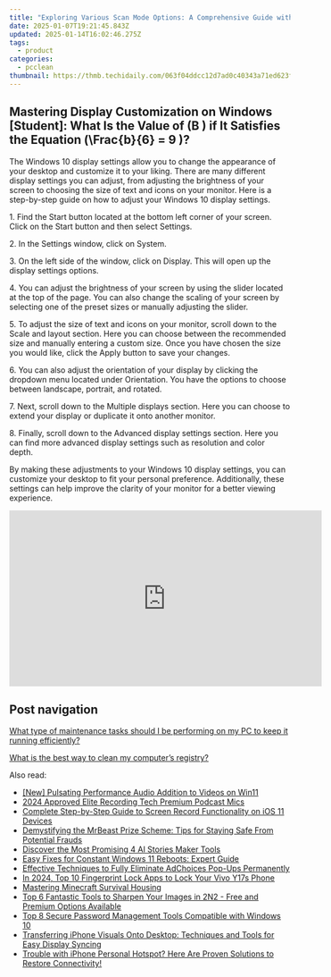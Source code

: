 ```yaml
---
title: "Exploring Various Scan Mode Options: A Comprehensive Guide with YL Computing"
date: 2025-01-07T19:21:45.843Z
updated: 2025-01-14T16:02:46.275Z
tags:
  - product
categories:
  - pcclean
thumbnail: https://thmb.techidaily.com/063f04ddcc12d7ad0c40343a71ed623fbddb1ebfb8c3b581a5d414d7d362a54b.jpg
---
```


## Mastering Display Customization on Windows [Student]: What Is the Value of \(B \) if It Satisfies the Equation \(\Frac{b}{6} = 9 \)?

The Windows 10 display settings allow you to change the appearance of your desktop and customize it to your liking. There are many different display settings you can adjust, from adjusting the brightness of your screen to choosing the size of text and icons on your monitor. Here is a step-by-step guide on how to adjust your Windows 10 display settings. 

1\. Find the Start button located at the bottom left corner of your screen. Click on the Start button and then select Settings.

2\. In the Settings window, click on System.

3\. On the left side of the window, click on Display. This will open up the display settings options. 

4\. You can adjust the brightness of your screen by using the slider located at the top of the page. You can also change the scaling of your screen by selecting one of the preset sizes or manually adjusting the slider.

5\. To adjust the size of text and icons on your monitor, scroll down to the Scale and layout section. Here you can choose between the recommended size and manually entering a custom size. Once you have chosen the size you would like, click the Apply button to save your changes.

6\. You can also adjust the orientation of your display by clicking the dropdown menu located under Orientation. You have the options to choose between landscape, portrait, and rotated.

7\. Next, scroll down to the Multiple displays section. Here you can choose to extend your display or duplicate it onto another monitor.

8\. Finally, scroll down to the Advanced display settings section. Here you can find more advanced display settings such as resolution and color depth. 

By making these adjustments to your Windows 10 display settings, you can customize your desktop to fit your personal preference. Additionally, these settings can help improve the clarity of your monitor for a better viewing experience.

<!-- affiliate ads begin -->
<iframe width="560" height="315" src="https://www.youtube.com/embed/uzb-0C0xUYA?si=F4MPhdVqyVgx7_8X" title="YouTube video player" frameborder="0" allow="accelerometer; autoplay; clipboard-write; encrypted-media; gyroscope; picture-in-picture; web-share" referrerpolicy="strict-origin-when-cross-origin" allowfullscreen></iframe>
<!-- affiliate ads end -->

## Post navigation

[What type of maintenance tasks should I be performing on my PC to keep it running efficiently?](https://tools.techidaily.com/pcclean/products/)

[What is the best way to clean my computer’s registry?](https://tools.techidaily.com/pcclean/products/)

<ins class="adsbygoogle"
     style="display:block"
     data-ad-format="autorelaxed"
     data-ad-client="ca-pub-7571918770474297"
     data-ad-slot="1223367746"></ins>

<ins class="adsbygoogle"
     style="display:block"
     data-ad-client="ca-pub-7571918770474297"
     data-ad-slot="8358498916"
     data-ad-format="auto"
     data-full-width-responsive="true"></ins>

<span class="atpl-alsoreadstyle">Also read:</span>
<div><ul>
<li><a href="https://extra-approaches.techidaily.com/new-pulsating-performance-audio-addition-to-videos-on-win11/"><u>[New] Pulsating Performance Audio Addition to Videos on Win11</u></a></li>
<li><a href="https://article-files.techidaily.com/2024-approved-elite-recording-tech-premium-podcast-mics/"><u>2024 Approved Elite Recording Tech Premium Podcast Mics</u></a></li>
<li><a href="https://win-updates.techidaily.com/complete-step-by-step-guide-to-screen-record-functionality-on-ios-11-devices/"><u>Complete Step-by-Step Guide to Screen Record Functionality on iOS 11 Devices</u></a></li>
<li><a href="https://win-updates.techidaily.com/demystifying-the-mrbeast-prize-scheme-tips-for-staying-safe-from-potential-frauds/"><u>Demystifying the MrBeast Prize Scheme: Tips for Staying Safe From Potential Frauds</u></a></li>
<li><a href="https://tech-savvy.techidaily.com/discover-the-most-promising-4-ai-stories-maker-tools/"><u>Discover the Most Promising 4 AI Stories Maker Tools</u></a></li>
<li><a href="https://win-howtos.techidaily.com/easy-fixes-for-constant-windows-11-reboots-expert-guide/"><u>Easy Fixes for Constant Windows 11 Reboots: Expert Guide</u></a></li>
<li><a href="https://win-updates.techidaily.com/effective-techniques-to-fully-eliminate-adchoices-pop-ups-permanently/"><u>Effective Techniques to Fully Eliminate AdChoices Pop-Ups Permanently</u></a></li>
<li><a href="https://android-unlock.techidaily.com/in-2024-top-10-fingerprint-lock-apps-to-lock-your-vivo-y17s-phone-by-drfone-android/"><u>In 2024, Top 10 Fingerprint Lock Apps to Lock Your Vivo Y17s Phone</u></a></li>
<li><a href="https://on-screen-recording.techidaily.com/mastering-minecraft-survival-housing/"><u>Mastering Minecraft Survival Housing</u></a></li>
<li><a href="https://win-updates.techidaily.com/top-6-fantastic-tools-to-sharpen-your-images-in-2n2-free-and-premium-options-available/"><u>Top 6 Fantastic Tools to Sharpen Your Images in 2N2 - Free and Premium Options Available</u></a></li>
<li><a href="https://win-updates.techidaily.com/top-8-secure-password-management-tools-compatible-with-windows-10/"><u>Top 8 Secure Password Management Tools Compatible with Windows 10</u></a></li>
<li><a href="https://win-updates.techidaily.com/transferring-iphone-visuals-onto-desktop-techniques-and-tools-for-easy-display-syncing/"><u>Transferring iPhone Visuals Onto Desktop: Techniques and Tools for Easy Display Syncing</u></a></li>
<li><a href="https://os-tips.techidaily.com/1723620256136-trouble-with-iphone-personal-hotspot-here-are-proven-solutions-to-restore-connectivity/"><u>Trouble with iPhone Personal Hotspot? Here Are Proven Solutions to Restore Connectivity!</u></a></li>
</ul></div>

